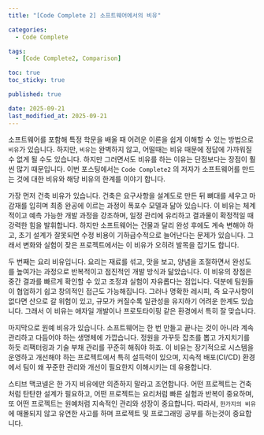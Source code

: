 ```yaml
---
title: "[Code Complete 2] 소프트웨어에서의 비유"

categories:
  - Code Complete

tags:
  - [Code Complete2, Comparison]

toc: true
toc_sticky: true

published: true

date: 2025-09-21
last_modified_at: 2025-09-21
---
```


소프트웨어를 포함해 특정 학문을 배울 때 어려운 이론을 쉽게 이해할 수 있는 방법으로 `비유`가 있습니다. 하지만, `비유`는 완벽하지 않고, 어떨때는 비유 때문에 정답에 가까워질 수 없게 될 수도 있습니다. 하지만 그러면서도 비유를 하는 이유는 단점보다는 장점이 훨씬 많기 때문입니다. 이번 포스팅에서는 `Code Complete2` 의 저자가 소프트웨어를 만드는 것에 대한 비유와 해당 비유의 한계를 이야기 합니다.

가장 먼저 건축 비유가 있습니다. 건축은 요구사항을 설계도로 만든 뒤 뼈대를 세우고 마감재를 입히며 최종 완공에 이르는 과정이 폭포수 모델과 닮아 있습니다. 이 비유는 체계적이고 예측 가능한 개발 과정을 강조하며, 일정 관리에 유리하고 결과물이 확정적일 때 강력한 힘을 발휘합니다. 하지만 소프트웨어는 건물과 달리 완성 후에도 계속 변해야 하고, 초기 설계가 잘못되면 수정 비용이 기하급수적으로 늘어난다는 문제가 있습니다. 그래서 변화와 실험이 잦은 프로젝트에서는 이 비유가 오히려 발목을 잡기도 합니다.

두 번째는 요리 비유입니다. 요리는 재료를 섞고, 맛을 보고, 양념을 조절하면서 완성도를 높여가는 과정으로 반복적이고 점진적인 개발 방식과 닮았습니다. 이 비유의 장점은 중간 결과를 빠르게 확인할 수 있고 조정과 실험이 자유롭다는 점입니다. 덕분에 팀원들이 협업하기 쉽고 창의적인 접근도 가능해집니다. 그러나 명확한 레시피, 즉 요구사항이 없다면 산으로 갈 위험이 있고, 규모가 커질수록 일관성을 유지하기 어려운 한계도 있습니다. 그래서 이 비유는 애자일 개발이나 프로토타이핑 같은 환경에서 특히 잘 맞습니다.

마지막으로 원예 비유가 있습니다. 소프트웨어는 한 번 만들고 끝나는 것이 아니라 계속 관리하고 다듬어야 하는 생명체에 가깝습니다. 정원을 가꾸듯 잡초를 뽑고 가지치기를 하듯 리팩터링과 기술 부채 관리를 꾸준히 해줘야 하죠. 이 비유는 장기적으로 시스템을 운영하고 개선해야 하는 프로젝트에서 특히 설득력이 있으며, 지속적 배포(CI/CD) 환경에서 팀이 왜 꾸준한 관리와 개선이 필요한지 이해시키는 데 유용합니다.

스티브 맥코넬은 한 가지 비유에만 의존하지 말라고 조언합니다. 어떤 프로젝트는 건축처럼 탄탄한 설계가 필요하고, 어떤 프로젝트는 요리처럼 빠른 실험과 반복이 중요하며, 또 어떤 프로젝트는 원예처럼 지속적인 관리와 성장이 중요합니다. 따라서, `한가지의 비유`에 매몰되지 않고 유연한 사고를 하며 프로젝트 및 프로그래밍 공부를 하는것이 중요합니다.